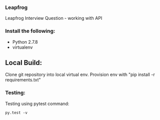 ### Leapfrog
Leapfrog Interview Question - working with API


### Install the following:
* Python 2.7.8
* virtualenv

## Local Build:
Clone git repository into local virtual env.
Provision env with "pip install -r requirements.txt"


### Testing:
Testing using pytest command:
```
py.test -v
```



